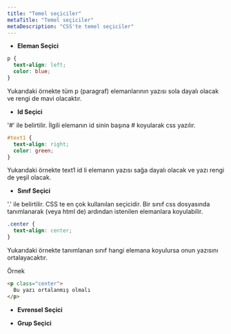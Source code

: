 ```yaml
---
title: "Temel seçiciler"
metaTitle: "Temel seçiciler"
metaDescription: "CSS'te temel seçiciler"
---
```


- **Eleman Seçici**

```css
p {
  text-align: left;
  color: blue;
}
```

Yukarıdaki örnekte tüm p (paragraf) elemanlarının yazısı sola dayalı olacak ve rengi de mavi olacaktır.

- **Id Seçici** 

'#' ile belirtilir. İlgili elemanın id sinin başına # koyularak css yazılır.
```css
#text1 {
  text-align: right;
  color: green;
}
```
Yukarıdaki örnekte text1 id li elemanın yazısı sağa dayalı olacak ve yazı rengi de yeşil olacak.

- **Sınıf Seçici**

'.' ile belirtilir. CSS te en çok kullanılan seçicidir. Bir sınıf css dosyasında tanımlanarak (veya html de) ardından istenilen elemanlara koyulabilir.
```css
.center {
  text-align: center;
}
```
Yukarıdaki örnekte tanımlanan sınıf hangi elemana koyulursa onun yazısını ortalayacaktır.

Örnek
```html
<p class="center">
  Bu yazı ortalanmış olmalı
</p>

```
- **Evrensel Seçici**

- **Grup Seçici**